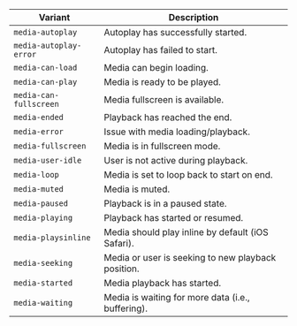 | Variant                | Description                                        |
| ---------------------- | -------------------------------------------------- |
| `media-autoplay`       | Autoplay has successfully started.                 |
| `media-autoplay-error` | Autoplay has failed to start.                      |
| `media-can-load`       | Media can begin loading.                           |
| `media-can-play`       | Media is ready to be played.                       |
| `media-can-fullscreen` | Media fullscreen is available.                     |
| `media-ended`          | Playback has reached the end.                      |
| `media-error`          | Issue with media loading/playback.                 |
| `media-fullscreen`     | Media is in fullscreen mode.                       |
| `media-user-idle`      | User is not active during playback.                |
| `media-loop`           | Media is set to loop back to start on end.         |
| `media-muted`          | Media is muted.                                    |
| `media-paused`         | Playback is in a paused state.                     |
| `media-playing`        | Playback has started or resumed.                   |
| `media-playsinline`    | Media should play inline by default (iOS Safari).  |
| `media-seeking`        | Media or user is seeking to new playback position. |
| `media-started`        | Media playback has started.                        |
| `media-waiting`        | Media is waiting for more data (i.e., buffering).  |
